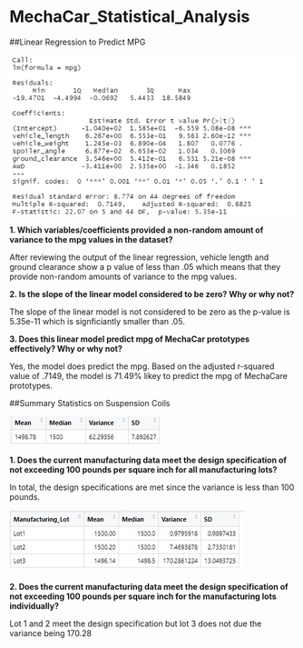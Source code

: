 # MechaCar_Statistical_Analysis

##Linear Regression to Predict MPG

![](/Deliverable1.png)


<b>1. Which variables/coefficients provided a non-random amount of variance to the mpg values in the dataset?</b>

After reviewing the output of the linear regression, vehicle length and ground clearance show a p value of less than .05 which means that they provide non-random amounts of variance to the mpg values.

<b>2. Is the slope of the linear model considered to be zero?  Why or why not?</b>

The slope of the linear model is not considered to be zero as the p-value is 5.35e-11 which is signficiantly smaller than .05.

<b>3. Does this linear model predict mpg of MechaCar prototypes effectively?  Why or why not?</b>

Yes, the model does predict the mpg. Based on the adjusted r-squared value of .7149, the model is 71.49% likey to predict the mpg of MechaCare prototypes.

##Summary Statistics on Suspension Coils

![](/Deliverable2.png)

<b>1. Does the current manufacturing data meet the design specification of not exceeding 100 pounds per square inch for all manufacturing lots?</b>

In total, the design specifications are met since the variance is less than 100 pounds.

![](/Deliverable2b.png)
  
<b>2. Does the current manufacturing data meet the design specification of not exceeding 100 pounds per square inch for the  manufacturing lots individually?</b>

Lot 1 and 2 meet the design specification but lot 3 does not due the variance being 170.28
